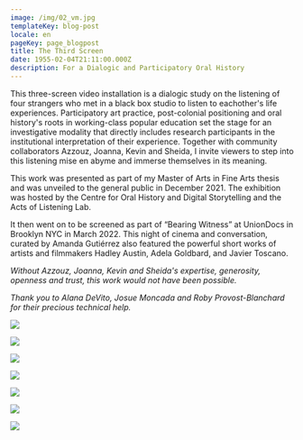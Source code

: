 ```yaml
---
image: /img/02_vm.jpg
templateKey: blog-post
locale: en
pageKey: page_blogpost
title: The Third Screen
date: 1955-02-04T21:11:00.000Z
description: For a Dialogic and Participatory Oral History
---
```

This three-screen video installation is a dialogic study on the listening of four strangers who met in a black box studio to listen to eachother's life experiences. Participatory art practice, post-colonial positioning and oral history's roots in working-class popular education set the stage for an investigative modality that directly includes research participants in the institutional interpretation of their experience. Together with community collaborators Azzouz, Joanna, Kevin and Sheida, I invite viewers to step into this listening mise en abyme and immerse themselves in its meaning.

This work was presented as part of my Master of Arts in Fine Arts thesis and was unveiled to the general public in December 2021. The exhibition was hosted by the Centre for Oral History and Digital Storytelling and the Acts of Listening Lab.

It then went on to be screened as part of “Bearing Witness” at UnionDocs in Brooklyn NYC in March 2022. This night of cinema and conversation, curated by Amanda Gutiérrez also featured the powerful short works of artists and filmmakers Hadley Austin, Adela Goldbard, and Javier Toscano.

_Without Azzouz, Joanna, Kevin and Sheida's expertise, generosity, openness and trust, this work would not have been possible._

_Thank you to Alana DeVito, Josue Moncada and Roby Provost-Blanchard for their precious technical help._  

![](/img/screen-shot-2021-11-07-at-6.50.53-pm.jpeg)

![](/img/screen-shot-2022-01-25-at-12.31.06-pm.jpeg)

![](/img/screen-shot-2021-11-07-at-6.57.39-pm.jpeg)

![](/img/screen-shot-2022-01-25-at-12.32.34-pm.jpeg)

![](/img/screen-shot-2022-01-25-at-12.12.38-pm.jpeg)

![](/img/screen-shot-2021-11-08-at-5.56.40-pm.jpeg)

![](/img/person_in_common_veronica_mockler_event_green_in.jpeg)
